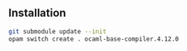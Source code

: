 ## Installation

```bash
git submodule update --init
opam switch create . ocaml-base-compiler.4.12.0
```
